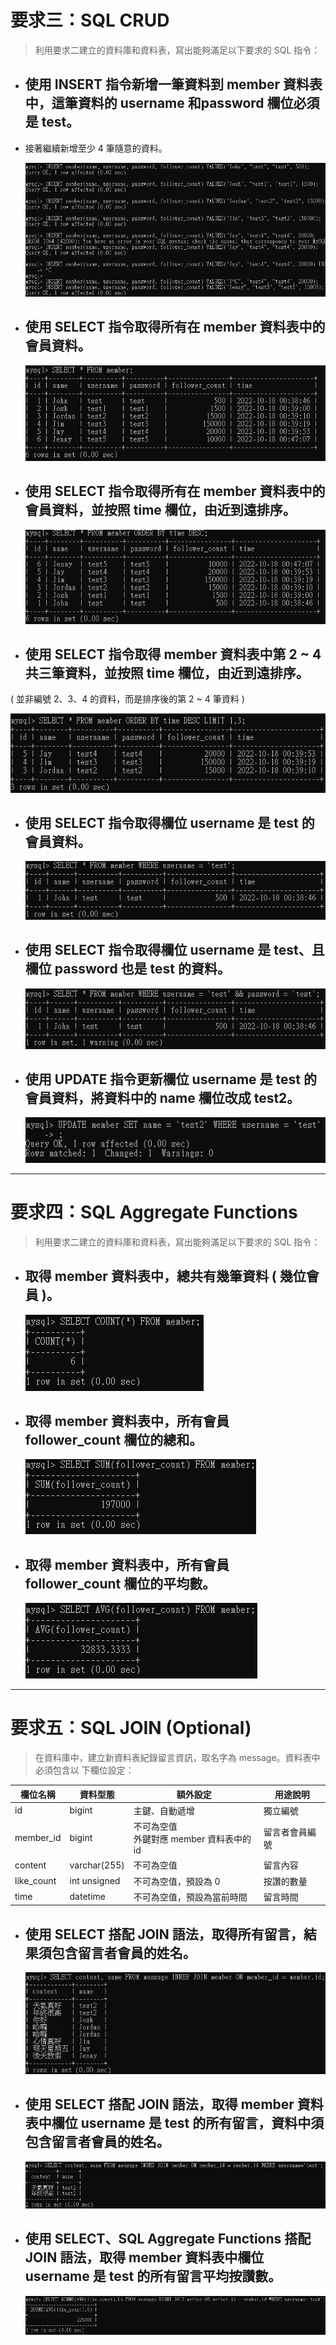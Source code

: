 # 要求三：SQL CRUD

> 利⽤要求⼆建立的資料庫和資料表，寫出能夠滿⾜以下要求的 SQL 指令：

- ## 使⽤ INSERT 指令新增⼀筆資料到 member 資料表中，這筆資料的 username 和password 欄位必須是 test。  
- 接著繼續新增⾄少 4 筆隨意的資料。  

  ![insert](https://raw.githubusercontent.com/TWjohnwang/WeHelp.github.io/main/week5/img/insert.png)
- ## 使⽤ SELECT 指令取得所有在 member 資料表中的會員資料。  

  ![select](https://raw.githubusercontent.com/TWjohnwang/WeHelp.github.io/main/week5/img/select.png)
- ## 使⽤ SELECT 指令取得所有在 member 資料表中的會員資料，並按照 time 欄位，由近到遠排序。   

  ![order_by](https://raw.githubusercontent.com/TWjohnwang/WeHelp.github.io/main/week5/img/order_by.png)
- ## 使⽤ SELECT 指令取得 member 資料表中第 2 ~ 4 共三筆資料，並按照 time 欄位，由近到遠排序。    
( 並非編號 2、3、4 的資料，⽽是排序後的第 2 ~ 4 筆資料 )  

  ![limit](https://raw.githubusercontent.com/TWjohnwang/WeHelp.github.io/main/week5/img/limit.png)
- ## 使⽤ SELECT 指令取得欄位 username 是 test 的會員資料。  

  ![where](https://raw.githubusercontent.com/TWjohnwang/WeHelp.github.io/main/week5/img/where.png)
- ## 使⽤ SELECT 指令取得欄位 username 是 test、且欄位 password 也是 test 的資料。  

  ![and](https://raw.githubusercontent.com/TWjohnwang/WeHelp.github.io/main/week5/img/and.png)
- ## 使⽤ UPDATE 指令更新欄位 username 是 test 的會員資料，將資料中的 name 欄位改成 test2。   

  ![update](https://raw.githubusercontent.com/TWjohnwang/WeHelp.github.io/main/week5/img/update.png)

---

# 要求四：SQL Aggregate Functions

> 利⽤要求⼆建立的資料庫和資料表，寫出能夠滿⾜以下要求的 SQL 指令：

- ## 取得 member 資料表中，總共有幾筆資料 ( 幾位會員 )。  
  ![count](https://raw.githubusercontent.com/TWjohnwang/WeHelp.github.io/main/week5/img/count.png)
- ## 取得 member 資料表中，所有會員 follower_count 欄位的總和。  
  ![sum](https://raw.githubusercontent.com/TWjohnwang/WeHelp.github.io/main/week5/img/sum.png)
- ## 取得 member 資料表中，所有會員 follower_count 欄位的平均數。  
  ![avg](https://raw.githubusercontent.com/TWjohnwang/WeHelp.github.io/main/week5/img/avg.png)

---

# 要求五：SQL JOIN (Optional)

> 在資料庫中，建立新資料表紀錄留⾔資訊，取名字為 message。資料表中必須包含以
> 下欄位設定：

| 欄位名稱   | 資料型態     | 額外設定                                    | 用途說明       |
| ---------- | ------------ | ------------------------------------------- | -------------- |
| id         | bigint       | 主鍵、自動遞增                              | 獨立編號       |
| member_id  | bigint       | 不可為空值<br>外鍵對應 member 資料表中的 id | 留言者會員編號 |
| content    | varchar(255) | 不可為空值                                  | 留言內容       |
| like_count | int unsigned | 不可為空值，預設為 0                        | 按讚的數量     |
| time       | datetime     | 不可為空值，預設為當前時間                  | 留言時間       |

- ## 使⽤ SELECT 搭配 JOIN 語法，取得所有留⾔，結果須包含留⾔者會員的姓名。  

  ![inner_join](https://raw.githubusercontent.com/TWjohnwang/WeHelp.github.io/main/week5/img/inner_join.png)
- ## 使⽤ SELECT 搭配 JOIN 語法，取得 member 資料表中欄位 username 是 test 的所有留⾔，資料中須包含留⾔者會員的姓名。  
  
  ![inner_join2](https://raw.githubusercontent.com/TWjohnwang/WeHelp.github.io/main/week5/img/inner_join2.png)
- ## 使⽤ SELECT、SQL Aggregate Functions 搭配 JOIN 語法，取得 member 資料表中欄位 username 是 test 的所有留⾔平均按讚數。  
  
  ![avg](https://raw.githubusercontent.com/TWjohnwang/WeHelp.github.io/main/week5/img/avg2.png)
